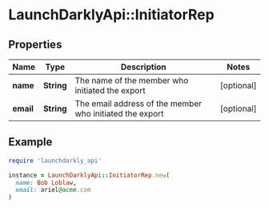 # LaunchDarklyApi::InitiatorRep

## Properties

| Name | Type | Description | Notes |
| ---- | ---- | ----------- | ----- |
| **name** | **String** | The name of the member who initiated the export | [optional] |
| **email** | **String** | The email address of the member who initiated the export | [optional] |

## Example

```ruby
require 'launchdarkly_api'

instance = LaunchDarklyApi::InitiatorRep.new(
  name: Bob Loblaw,
  email: ariel@acme.com
)
```

